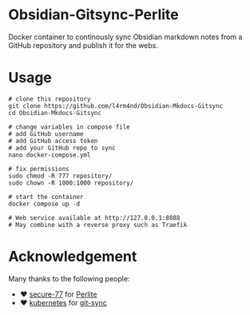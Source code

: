 # Obsidian-Gitsync-Perlite

Docker container to continously sync Obsidian markdown notes from a GitHub repository and publish it for the webs.

# Usage

````
# clone this repository
git clone https://github.com/l4rm4nd/Obsidian-Mkdocs-Gitsync
cd Obsidian-Mkdocs-Gitsync

# change variables in compose file
# add GitHub username
# add GitHub access token
# add your GitHub repo to sync
nano docker-compose.yml

# fix permissions
sudo chmod -R 777 repository/
sudo chown -R 1000:1000 repository/

# start the container
docker compose up -d

# Web service available at http://127.0.0.1:8888
# May combine with a reverse proxy such as Traefik
````

# Acknowledgement

Many thanks to the following people:

- ❤️ [secure-77](https://github.com/secure-77) for [Perlite](https://github.com/secure-77/Perlite)
- ❤️ [kubernetes](https://github.com/kubernetes) for [git-sync](https://github.com/kubernetes/git-sync)
